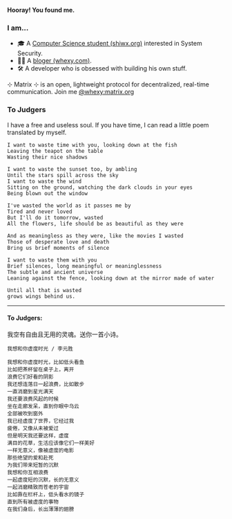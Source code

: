 
**Hooray! You found me.**


### I am...
* 🎓 A [Computer Science student (shiwx.org)](https://www.whexy.com/about) interested in System Security.
* 👨‍💻 A [bloger (whexy.com)](https://www.whexy.com).
* 🛠 A developer who is obsessed with building his own stuff.

⊹ Matrix ⊹ is an open, lightweight protocol for decentralized, real-time communication.
Join me [@whexy:matrix.org](https://matrix.to/#/@whexy:matrix.org)

### To Judgers

I have a free and useless soul. If you have time, I can read a little poem translated by myself.

```
I want to waste time with you, looking down at the fish
Leaving the teapot on the table
Wasting their nice shadows

I want to waste the sunset too, by ambling
Until the stars spill across the sky
I want to waste the wind
Sitting on the ground, watching the dark clouds in your eyes
Being blown out the window

I've wasted the world as it passes me by
Tired and never loved
But I'll do it tomorrow, wasted
All the flowers, life should be as beautiful as they were

And as meaningless as they were, like the movies I wasted
Those of desperate love and death
Bring us brief moments of silence

I want to waste them with you
Brief silences, long meaningful or meaninglessness
The subtle and ancient universe
Leaning against the fence, looking down at the mirror made of water

Until all that is wasted
grows wings behind us.
```

---

#### To Judgers:

我空有自由且无用的灵魂。送你一首小诗。

```
我想和你虚度时光 / 李元胜

我想和你虚度时光，比如低头看鱼
比如把茶杯留在桌子上，离开
浪费它们好看的阴影
我还想连落日一起浪费，比如散步
一直消磨到星光满天
我还要浪费风起的时候
坐在走廊发呆，直到你眼中乌云
全部被吹到窗外
我已经虚度了世界，它经过我
疲倦，又像从未被爱过
但是明天我还要这样，虚度
满目的花草，生活应该像它们一样美好
一样无意义，像被虚度的电影
那些绝望的爱和赴死
为我们带来短暂的沉默
我想和你互相浪费
一起虚度短的沉默，长的无意义
一起消磨精致而苍老的宇宙
比如靠在栏杆上，低头看水的镜子
直到所有被虚度的事物
在我们身后，长出薄薄的翅膀
```

